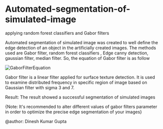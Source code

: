 # Automated-segmentation-of-simulated-image
applying random forest classifiers and Gabor filters

Automated segmentation of simulated image was created to well define the edge detection of an object in
the artificially created images. The methods used are Gabor filter, random forest classifiers , Edge canny detection, gaussian filter, median filter.
So, the equation of Gabor filter is as follow 


 
![GaborFilterEquation](https://user-images.githubusercontent.com/92668089/198814967-adcb551b-5208-41df-8ee5-51d093cc91b1.png)

Gabor filter is a linear filter applied for surface texture detection. It is used to examine distributed frequency in specific region of image 
based on Gaussian filter with sigma 3 and 7.



Result: The result showed a successful segmentation of simulated images

{Note: It's recommended to alter different values of gabor filters parameter in order to optimize the precise edge segmentation of your images}

@author: Dinesh Kumar Gupta
